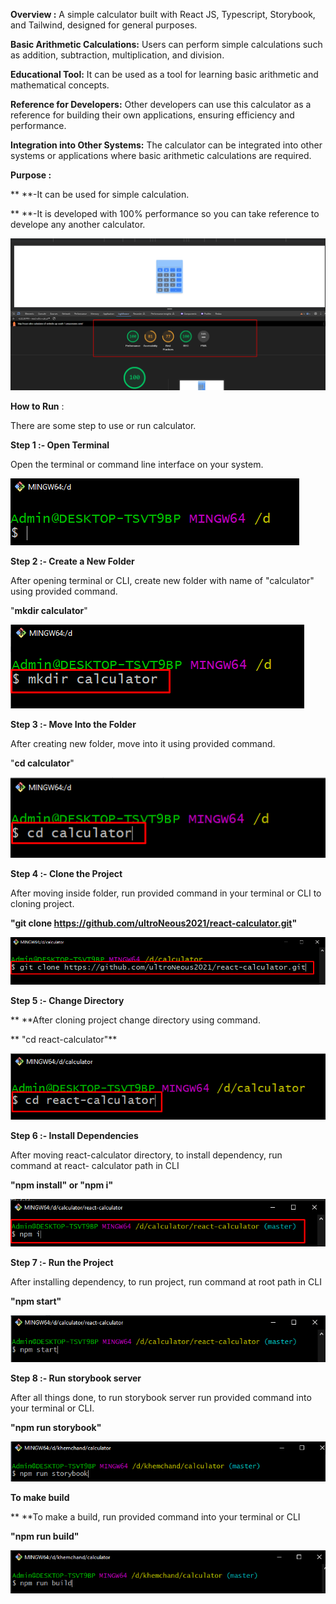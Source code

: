**Overview :** A simple calculator built with React JS, Typescript,
Storybook, and Tailwind, designed for general purposes.

**Basic Arithmetic Calculations:** Users can perform simple calculations
such as addition, subtraction, multiplication, and division.

**Educational Tool:** It can be used as a tool for learning basic
arithmetic and mathematical concepts.

**Reference for Developers:** Other developers can use this calculator
as a reference for building their own applications, ensuring efficiency
and performance.

**Integration into Other Systems:** The calculator can be integrated
into other systems or applications where basic arithmetic calculations
are required.

**Purpose :**

\*\* \*\*-It can be used for simple calculation.

\*\* \*\*-It is developed with 100% performance so you can take reference to
develope any another calculator.

![Screenshot](/assets/screenshot/step-end.png)

**How to Run** :

There are some step to use or run calculator.

**Step 1 :- Open Terminal**

Open the terminal or command line interface on your system.

![Screenshot](/assets/screenshot/step1.png)

**Step 2 :- Create a New Folder**

After opening terminal or CLI, create new folder with name of
\"calculator\" using provided command.

\"**mkdir calculator**\"

![Screenshot](/assets/screenshot/step2.png)

**Step 3 :- Move Into the Folder**

After creating new folder, move into it using provided command.

\"**cd calculator**\"

![Screenshot](/assets/screenshot/step3.png)

**Step 4 :- Clone the Project**

After moving inside folder, run provided command in your terminal or CLI
to cloning project.

**\"git clone
<https://github.com/ultroNeous2021/react-calculator.git>\"**

![Screenshot](/assets/screenshot/step4.png)

**Step 5 :- Change Directory**

\*\* \*\*After cloning project change directory using command.

** \"cd react-calculator\"**

![Screenshot](/assets/screenshot/step5.png)

**Step 6 :- Install Dependencies**

After moving react-calculator directory, to install dependency, run
command at react- calculator path in CLI

**\"npm install\" or \"npm i\"**

![Screenshot](/assets/screenshot/step6.png)

**Step 7 :- Run the Project**

After installing dependency, to run project, run command at root path in
CLI

**\"npm start\"**

![Screenshot](/assets/screenshot/step7.png)

**Step 8 :- Run storybook server**

After all things done, to run storybook server run provided command into
your terminal or CLI.

**\"npm run storybook\"**

![Screenshot](/assets/screenshot/storybookServer.png)

**To make build**

\*\* \*\*To make a build, run provided command into your terminal or CLI

**\"npm run build\"**

![Screenshot](/assets/screenshot/build.png)
